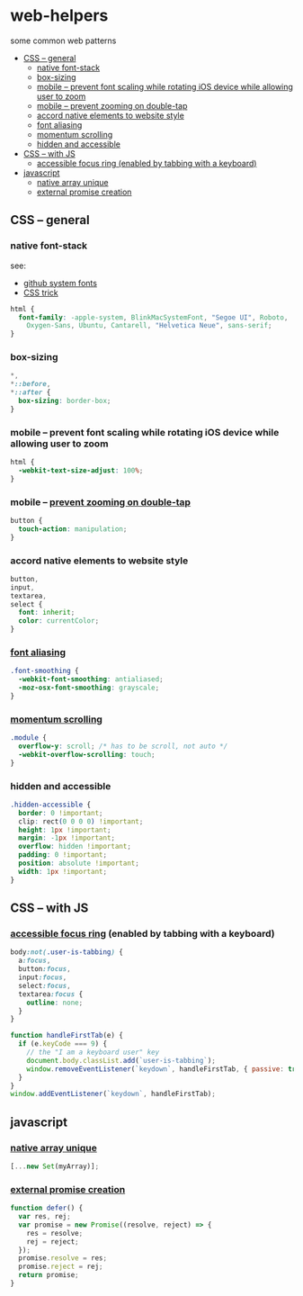 # web-helpers

some common web patterns

<!-- START doctoc generated TOC please keep comment here to allow auto update -->
<!-- DON'T EDIT THIS SECTION, INSTEAD RE-RUN doctoc TO UPDATE -->


- [CSS – general](#css-%C2%A0general)
  - [native font-stack](#native-font-stack)
  - [box-sizing](#box-sizing)
  - [mobile – prevent font scaling while rotating iOS device while allowing user to zoom](#mobile--prevent-font-scaling-while-rotating-ios-device-while-allowing-user-to-zoom)
  - [mobile – prevent zooming on double-tap](#mobile--prevent-zooming-on-double-tap)
  - [accord native elements to website style](#accord-native-elements-to-website-style)
  - [font aliasing](#font-aliasing)
  - [momentum scrolling](#momentum-scrolling)
  - [hidden and accessible](#hidden-and-accessible)
- [CSS – with JS](#css--with-js)
  - [accessible focus ring (enabled by tabbing with a keyboard)](#accessible-focus-ring-enabled-by-tabbing-with-a-keyboard)
- [javascript](#javascript)
  - [native array unique](#native-array-unique)
  - [external promise creation](#external-promise-creation)

<!-- END doctoc generated TOC please keep comment here to allow auto update -->

## CSS – general

### native font-stack

see:

- [github system fonts](http://markdotto.com/2018/02/07/github-system-fonts/)
- [CSS trick](https://css-tricks.com/snippets/css/system-font-stack/#article-header-id-1)

```css
html {
  font-family: -apple-system, BlinkMacSystemFont, "Segoe UI", Roboto,
    Oxygen-Sans, Ubuntu, Cantarell, "Helvetica Neue", sans-serif;
}
```

### box-sizing

```css
*,
*::before,
*::after {
  box-sizing: border-box;
}
```

### mobile – prevent font scaling while rotating iOS device while allowing user to zoom

```css
html {
  -webkit-text-size-adjust: 100%;
}
```

### mobile – [prevent zooming on double-tap](https://stackoverflow.com/questions/46167604/iphone-html-disable-double-tap-to-zoom)

```css
button {
  touch-action: manipulation;
}
```

### accord native elements to website style

```css
button,
input,
textarea,
select {
  font: inherit;
  color: currentColor;
}
```

### [font aliasing](https://stackoverflow.com/questions/11459746/webfont-smoothing-and-antialiasing-in-firefox-and-opera#17927764)

```css
.font-smoothing {
  -webkit-font-smoothing: antialiased;
  -moz-osx-font-smoothing: grayscale;
}
```

### [momentum scrolling](https://css-tricks.com/snippets/css/momentum-scrolling-on-ios-overflow-elements/)

```css
.module {
  overflow-y: scroll; /* has to be scroll, not auto */
  -webkit-overflow-scrolling: touch;
}
```

### hidden and accessible

```css
.hidden-accessible {
  border: 0 !important;
  clip: rect(0 0 0 0) !important;
  height: 1px !important;
  margin: -1px !important;
  overflow: hidden !important;
  padding: 0 !important;
  position: absolute !important;
  width: 1px !important;
}
```

## CSS – with JS

<!-- ### [fluid font-size](https://css-tricks.com/snippets/css/fluid-typography/)

```scss
@function strip-unit($value) {
  @return $value / ($value * 0 + 1);
}

@mixin fluid-type($min-vw, $max-vw, $min-font-size, $max-font-size) {
  $u1: unit($min-vw);
  $u2: unit($max-vw);
  $u3: unit($min-font-size);
  $u4: unit($max-font-size);

  @if $u1 == $u2 and $u1 == $u3 and $u1 == $u4 {
    & {
      font-size: $min-font-size;
      @media screen and (min-width: $min-vw) {
        font-size: calc(
          #{$min-font-size} + #{strip-unit($max-font-size - $min-font-size)} *
            ((100vw - #{$min-vw}) / #{strip-unit($max-vw - $min-vw)})
        );
      }
      @media screen and (min-width: $max-vw) {
        font-size: $max-font-size;
      }
    }
  }
}
``` -->

### [accessible focus ring](https://hackernoon.com/removing-that-ugly-focus-ring-and-keeping-it-too-6c8727fefcd2) (enabled by tabbing with a keyboard)

```scss
body:not(.user-is-tabbing) {
  a:focus,
  button:focus,
  input:focus,
  select:focus,
  textarea:focus {
    outline: none;
  }
}
```

```js
function handleFirstTab(e) {
  if (e.keyCode === 9) {
    // the "I am a keyboard user" key
    document.body.classList.add(`user-is-tabbing`);
    window.removeEventListener(`keydown`, handleFirstTab, { passive: true });
  }
}
window.addEventListener(`keydown`, handleFirstTab);
```

## javascript

### [native array unique](https://stackoverflow.com/questions/1960473/get-all-unique-values-in-a-javascript-array-remove-duplicates#14438954)

```js
[...new Set(myArray)];
```

### [external promise creation](http://lea.verou.me/2016/12/resolve-promises-externally-with-this-one-weird-trick/)

```js
function defer() {
  var res, rej;
  var promise = new Promise((resolve, reject) => {
    res = resolve;
    rej = reject;
  });
  promise.resolve = res;
  promise.reject = rej;
  return promise;
}
```
